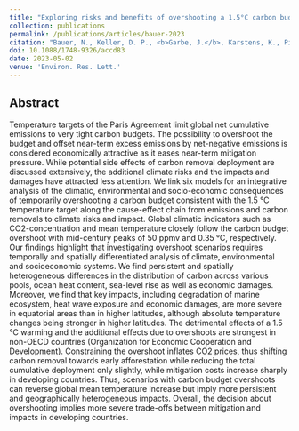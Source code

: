 ```yaml
---
title: "Exploring risks and benefits of overshooting a 1.5°C carbon budget over space and time"
collection: publications
permalink: /publications/articles/bauer-2023
citation: "Bauer, N., Keller, D. P., <b>Garbe, J.</b>, Karstens, K., Piontek, F., von Bloh, W., Thiery, W., Zeitz, M., Mengel, M., Strefler, J., Thonicke, K., and Winkelmann, R.: <i>Exploring risks and benefits of overshooting a 1.5°C carbon budget over space and time</i>, Environ. Res. Lett., 18, 054015, DOI: <a href='https://doi.org/10.1088/1748-9326/accd83'>10.1088/1748-9326/accd83</a>, 2023."
doi: 10.1088/1748-9326/accd83
date: 2023-05-02
venue: 'Environ. Res. Lett.'
---
```


## Abstract
Temperature targets of the Paris Agreement limit global net cumulative emissions to very tight carbon budgets. The possibility to overshoot the budget and offset near-term excess emissions by net-negative emissions is considered economically attractive as it eases near-term mitigation pressure. While potential side effects of carbon removal deployment are discussed extensively, the additional climate risks and the impacts and damages have attracted less attention. We link six models for an integrative analysis of the climatic, environmental and socio-economic consequences of temporarily overshooting a carbon budget consistent with the 1.5 °C temperature target along the cause-effect chain from emissions and carbon removals to climate risks and impact. Global climatic indicators such as CO2-concentration and mean temperature closely follow the carbon budget overshoot with mid-century peaks of 50 ppmv and 0.35 °C, respectively. Our findings highlight that investigating overshoot scenarios requires temporally and spatially differentiated analysis of climate, environmental and socioeconomic systems. We find persistent and spatially heterogeneous differences in the distribution of carbon across various pools, ocean heat content, sea-level rise as well as economic damages. Moreover, we find that key impacts, including degradation of marine ecosystem, heat wave exposure and economic damages, are more severe in equatorial areas than in higher latitudes, although absolute temperature changes being stronger in higher latitudes. The detrimental effects of a 1.5 °C warming and the additional effects due to overshoots are strongest in non-OECD countries (Organization for Economic Cooperation and Development). Constraining the overshoot inflates CO2 prices, thus shifting carbon removal towards early afforestation while reducing the total cumulative deployment only slightly, while mitigation costs increase sharply in developing countries. Thus, scenarios with carbon budget overshoots can reverse global mean temperature increase but imply more persistent and geographically heterogeneous impacts. Overall, the decision about overshooting implies more severe trade-offs between mitigation and impacts in developing countries.